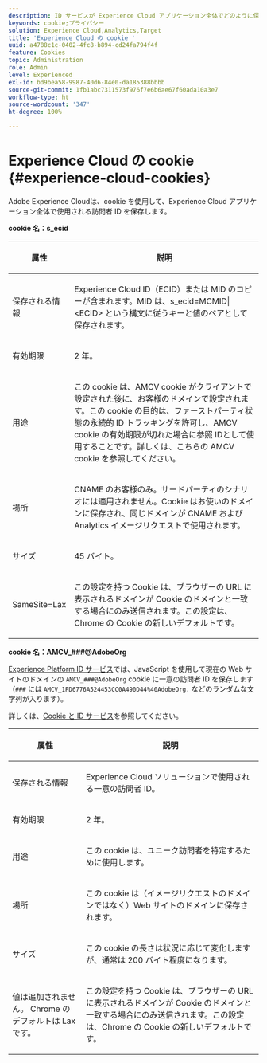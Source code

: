 ```yaml
---
description: ID サービスが Experience Cloud アプリケーション全体でどのように保存および使用されるかについて説明します。
keywords: cookie;プライバシー
solution: Experience Cloud,Analytics,Target
title: 'Experience Cloud の cookie '
uuid: a4788c1c-0402-4fc8-b894-cd24fa794f4f
feature: Cookies
topic: Administration
role: Admin
level: Experienced
exl-id: bd9bea58-9987-40d6-84e0-da185388bbbb
source-git-commit: 1fb1abc7311573f976f7e6b6ae67f60ada10a3e7
workflow-type: ht
source-wordcount: '347'
ht-degree: 100%

---
```


# Experience Cloud の cookie {#experience-cloud-cookies}

Adobe Experience Cloudは、cookie を使用して、Experience Cloud アプリケーション全体で使用される訪問者 ID を保存します。

**cookie 名：s_ecid**

<table id="table_FF4C70D3D4CC425BA65162D5A9504F7D"> 
 <thead> 
  <tr> 
   <th colname="col1" class="entry"> <p>属性 </p> </th> 
   <th colname="col2" class="entry"> <p>説明 </p> </th> 
  </tr> 
 </thead>
 <tbody> 
  <tr> 
   <td colname="col1"> <p>保存される情報 </p> </td> 
   <td colname="col2"> <p> Experience Cloud ID（ECID）または MID のコピーが含まれます。MID は、s_ecid=MCMID|&lt;ECID&gt; という構文に従うキーと値のペアとして保存されます。 </p> </td> 
  </tr> 
  <tr> 
   <td colname="col1"> <p> 有効期限 </p> </td> 
   <td colname="col2"> <p>2 年。 </p> </td> 
  </tr> 
  <tr> 
   <td colname="col1"> <p> 用途 </p> </td> 
   <td colname="col2"> <p>この cookie は、AMCV cookie がクライアントで設定された後に、お客様のドメインで設定されます。この cookie の目的は、ファーストパーティ状態の永続的 ID トラッキングを許可し、AMCV cookie の有効期限が切れた場合に参照 IDとして使用することです。詳しくは、こちらの AMCV cookie を参照してください。 </p> </td> 
  </tr> 
  <tr> 
   <td colname="col1"> <p> 場所 </p> </td> 
   <td colname="col2"> <p>CNAME のお客様のみ。サードパーティのシナリオには適用されません。Cookie はお使いのドメインに保存され、同じドメインが CNAME および Analytics イメージリクエストで使用されます。 </p> </td> 
  </tr> 
  <tr> 
   <td colname="col1"> <p> サイズ </p> </td> 
   <td colname="col2"> <p>45 バイト。 </p> </td> 
  </tr> 
  <tr> 
   <td colname="col1"> <p> SameSite=Lax </p> </td> 
   <td colname="col2"> <p>この設定を持つ Cookie は、ブラウザーの URL に表示されるドメインが Cookie のドメインと一致する場合にのみ送信されます。この設定は、Chrome の Cookie の新しいデフォルトです。</p> </td> 
  </tr> 
 </tbody> 
</table>

**cookie 名：AMCV_###@AdobeOrg**

[Experience Platform ID サービス](https://experienceleague.adobe.com/docs/id-service/using/home.html?lang=ja)では、JavaScript を使用して現在の Web サイトのドメインの `AMCV_###@AdobeOrg` cookie に一意の訪問者 ID を保存します（`###` には `AMCV_1FD6776A524453CC0A490D44%40AdobeOrg.` などのランダムな文字列が入ります）。

詳しくは、[Cookie と ID サービス](https://experienceleague.adobe.com/docs/id-service/using/intro/cookies.html?lang=ja)を参照してください。

<table id="table_1883C0836C1E4AF5A262FBF5000C1B11"> 
 <thead> 
  <tr> 
   <th colname="col1" class="entry"> <p>属性 </p> </th> 
   <th colname="col2" class="entry"> <p>説明 </p> </th> 
  </tr> 
 </thead>
 <tbody> 
  <tr> 
   <td colname="col1"> <p>保存される情報 </p> </td> 
   <td colname="col2"> <p> Experience Cloud ソリューションで使用される一意の訪問者 ID。 </p> </td> 
  </tr> 
  <tr> 
   <td colname="col1"> <p> 有効期限 </p> </td> 
   <td colname="col2"> <p> 2 年。 </p> </td> 
  </tr> 
  <tr> 
   <td colname="col1"> <p> 用途 </p> </td> 
   <td colname="col2"> <p> この cookie は、ユニーク訪問者を特定するために使用します。 </p> </td> 
  </tr> 
  <tr> 
   <td colname="col1"> <p> 場所 </p> </td> 
   <td colname="col2"> <p> この cookie は（イメージリクエストのドメインではなく）Web サイトのドメインに保存されます。 </p> </td> 
  </tr> 
  <tr> 
   <td colname="col1"> <p> サイズ </p> </td> 
   <td colname="col2"> <p> この cookie の長さは状況に応じて変化しますが、通常は 200 バイト程度になります。 </p> </td> 
  </tr> 
  <tr> 
   <td colname="col1"> <p>値は追加されません。 Chrome のデフォルトは Lax です。 </p> </td> 
   <td colname="col2"> <p> この設定を持つ Cookie は、ブラウザーの URL に表示されるドメインが Cookie のドメインと一致する場合にのみ送信されます。この設定は、Chrome の Cookie の新しいデフォルトです。 </p> </td> 
  </tr> 
 </tbody> 
</table>
